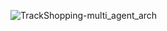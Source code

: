 ![TrackShopping-multi_agent_arch](https://github.com/user-attachments/assets/491b6435-0cd6-49ac-b2d1-c8db807b85d7)
